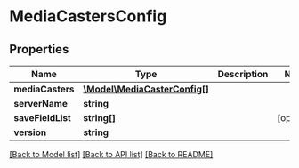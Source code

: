 # MediaCastersConfig

## Properties
Name | Type | Description | Notes
------------ | ------------- | ------------- | -------------
**mediaCasters** | [**\Model\MediaCasterConfig[]**](MediaCasterConfig.md) |  | 
**serverName** | **string** |  | 
**saveFieldList** | **string[]** |  | [optional] 
**version** | **string** |  | 

[[Back to Model list]](../README.md#documentation-for-models) [[Back to API list]](../README.md#documentation-for-api-endpoints) [[Back to README]](../README.md)


